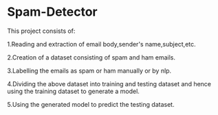 # Spam-Detector

This project consists of:

1.Reading and extraction of email body,sender's name,subject,etc.

2.Creation of a dataset consisting of spam and ham emails.

3.Labelling the emails as spam or ham manually or by nlp.

4.Dividing the above dataset into training and testing dataset and hence using the training dataset to generate a model.

5.Using the generated model to predict the testing dataset.

